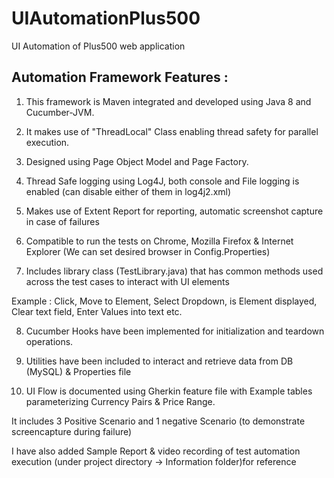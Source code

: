 # UIAutomationPlus500

UI Automation of Plus500 web application

Automation Framework Features : 
--------------------------------------------------------------------------------
1. This framework is Maven integrated and developed using Java 8 and Cucumber-JVM.

2. It makes use of "ThreadLocal" Class enabling thread safety for parallel execution.

3. Designed using Page Object Model and Page Factory.

4. Thread Safe logging using Log4J, both console and File logging is enabled (can disable either of them in log4j2.xml)

5. Makes use of Extent Report for reporting, automatic screenshot capture in case of failures

6. Compatible to run the tests on Chrome, Mozilla Firefox & Internet Explorer (We can set desired browser in Config.Properties)

7. Includes library class (TestLibrary.java) that has common methods used across the test cases to interact with UI elements 

  Example : Click, Move to Element, Select Dropdown, is Element displayed, Clear text field, Enter Values into text etc.

8. Cucumber Hooks have been implemented for initialization and teardown operations.  

9. Utilities have been included to interact and retrieve data from DB (MySQL) & Properties file

10. UI Flow is documented using Gherkin feature file with Example tables parameterizing Currency Pairs & Price Range. 

  It includes 3 Positive Scenario and 1 negative Scenario (to demonstrate screencapture during failure)  
 
I have also added Sample Report & video recording of test automation execution (under project directory -> Information folder)for reference 
